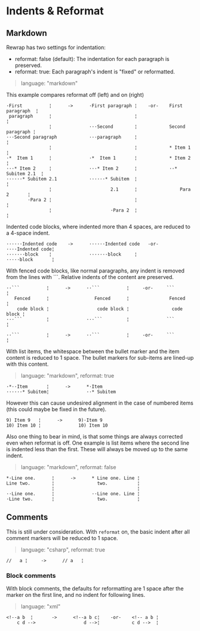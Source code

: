 # Indents & Reformat #

## Markdown ##

Rewrap has two settings for indentation:
- reformat: false (default): The indentation for each paragraph is
  preserved.
- reformat: true: Each paragraph's indent is "fixed" or reformatted.

> language: "markdown"

This example compares reformat off (left) and on (right)

    ·First          ¦      ->      ·First paragraph ¦    -or-    First paragraph  ¦
     paragraph      ¦                               ¦                             ¦
                    ¦              ···Second        ¦            Second paragraph ¦
    ···Second paragraph            ···paragraph     ¦                             ¦
                    ¦                               ¦            * Item 1         ¦
    ·*  Item 1      ¦              ·*  Item 1       ¦            * Item 2         ¦
    ···* Item 2     ¦              ···* Item 2      ¦            ··* Subitem 2.1  ¦
    ······* Subitem 2.1            ······* Subitem  ¦                             ¦
                    ¦                      2.1      ¦                Para 2       ¦
            ·Para 2 ¦                               ¦                             ¦
                    ¦                      ·Para 2  ¦                             ¦

Indented code blocks, where indented more than 4 spaces, are reduced to a
4-space indent.

    ······Indented code    ->      ······Indented code   -or-    ····Indented code¦
    ·······block    ¦              ·······block     ¦            ·····block       ¦

With fenced code blocks, like normal paragraphs, any indent is removed from the
lines with ```. Relative indents of the content are preserved.

    ··```          ¦      ->      ··```          ¦     -or-     ```          ¦
       Fenced      ¦                 Fenced      ¦               Fenced      ¦
        code block ¦                  code block ¦                code block ¦
    ···```         ¦              ···```         ¦              ```          ¦

    ··```          ¦      ->      ··```          ¦     -or-     ```          ¦

With list items, the whitespace between the bullet marker and the
item content is reduced to 1 space. The bullet markers for sub-items are
lined-up with this content.

> language: "markdown", reformat: true

    ·*··Item       ¦      ->      *·Item
    ······* Subitem¦              ··* Subitem

However this can cause undesired alignment in the case of numbered items (this
could maybe be fixed in the future).

    9) Item 9   ¦      ->      9)·Item 9
    10) Item 10 ¦              10) Item 10

Also one thing to bear in mind, is that some things are always corrected even when
reformat is off. One example is list items where the second line is indented
less than the first. These will always be moved up to the same indent.

> language: "markdown", reformat: false

    *·Line one.      ¦      ->      * Line one. Line ¦
    Line two.        ¦                two.           ¦
                     ¦                               ¦
    ··Line one.      ¦              ··Line one. Line ¦
    ·Line two.       ¦                two.           ¦


## Comments ##

This is still under consideration. With `reformat` on, the basic indent after
all comment markers will be reduced to 1 space.

> language: "csharp", reformat: true

    //   a ¦     ->      // a   ¦

### Block comments ###

With block comments, the defaults for reformatting are 1 space after the marker
on the first line, and no indent for following lines.

> language: "xml"

    <!--a b  ¦       ->      <!--a b c¦    -or-    <!-- a b ¦
        c d -->                  d -->¦            c d -->  ¦
